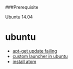 ###Prerequisite

Ubuntu 14.04

ubuntu
======

- [apt-get update failing](https://github.com/mlin6436/eden/blob/master/ubuntu/apt-get%20update%20failing.md)
- [custom launcher in ubuntu](https://github.com/mlin6436/eden/blob/master/ubuntu/custom%20launcher%20in%20ubuntu.md)
- [install atom](https://github.com/mlin6436/eden/blob/master/ubuntu/install%20atom.md)
